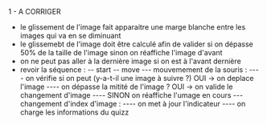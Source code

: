 1 - A CORRIGER
- le glissement de l'image fait apparaitre une marge blanche entre les images qui va en se diminuant
- le glissemebt de l'image doit être calculé afin de valider si on dépasse 50% de la taille de l'image sinon on réaffiche l'image d'avant
- on ne peut pas aller à la dernière image si on est à l'avant dernière
- revoir la séquence :
-- start
-- move
--- mouvemement de la souris : 
---- on vérifie si on peut (y-a-t-il une image à suivre ?) OUI -> on deplace l'image
---- on dépasse la mitité de l'image ? OUI -> on valide le changement d'image
----                                   SINON on réaffiche l'umage en cours
--- changement d'index d'image : 
---- on met à jour l'indicateur
---- on charge les informations du quizz